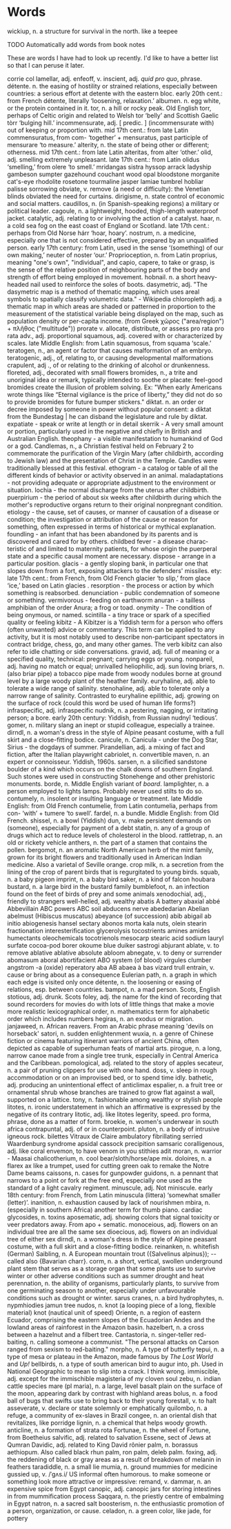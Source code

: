 # Words

wickiup, n. a structure for survival in the north. like a teepee



TODO Automatically add words from book notes

These are words I have had to look up recently. I'd like to have a better list so that I can peruse it later.

corrie
col
lamellar, adj.
enfeoff, v.
inscient, adj.
_quid pro quo_, phrase.
détente. n. the easing of hostility or strained relations, especially between countries: a serious effort at detente with the eastern bloc. early 20th cent.: from French détente, literally ‘loosening, relaxation.’
albumen. n. egg white, or the protein contained in it.
tor, n. a hill or rocky peak. Old English torr, perhaps of Celtic origin and related to Welsh tor ‘belly’ and Scottish Gaelic tòrr ‘bulging hill.’
incommensurate, adj. [ predic. ] (incommensurate with) out of keeping or proportion with. mid 17th cent.: from late Latin commensuratus, from com- ‘together’ + mensuratus, past participle of mensurare ‘to measure.’
alterity, n. the state of being other or different; otherness. mid 17th cent.: from late Latin alteritas, from alter ‘other.’
olid, adj. smelling extremely unpleasant. late 17th cent.: from Latin olidus ‘smelling,’ from olere ‘to smell.’
mridangas
sistra
hyssop
arrack
ladyship
gambeson
sumpter
gazehound
couchant
wood
opal
bloodstone
morganite
cat's-eye
rhodolite
rosetone
tourmaline
jasper
lamiae
tumbrel
hobliar
palisse
sorrowing
obviate, v. remove (a need or difficulty): the Venetian blinds obviated the need for curtains.
dirigisme, n. state control of economic and social matters.
caudillos, n. (in Spanish-speaking regions) a military or political leader.
cagoule, n. a lightweight, hooded, thigh-length waterproof jacket.
catalytic, adj. relating to or involving the action of a catalyst.
haar, n. a cold sea fog on the east coast of England or Scotland. late 17th cent.: perhaps from Old Norse hárr ‘hoar, hoary’.
nostrum, n. a medicine, especially one that is not considered effective, prepared by an unqualified person. early 17th century: from Latin, used in the sense ‘(something) of our own making,’ neuter of noster ‘our.’
Proprioception, n. from Latin proprius, meaning "one's own", "individual", and capio, capere, to take or grasp, is the sense of the relative position of neighbouring parts of the body and strength of effort being employed in movement.
hobnail. n. a short heavy-headed nail used to reinforce the soles of boots.
dasymetric, adj. "The dasymetric map is a method of thematic mapping, which uses areal symbols to spatially classify volumetric data." - Wikipedia
chloropleth adj. a thematic map in which areas are shaded or patterned in proportion to the measurement of the statistical variable being displayed on the map, such as population density or per-capita income. (from Greek χῶρος ("area/region") + πλῆθος ("multitude"))
prorate v. allocate, distribute, or assess pro rata
pro rata adv., adj. proportional
squamous, adj. covered with or characterized by scales. late Middle English: from Latin squamosus, from squama ‘scale.’
teratogen, n., an agent or factor that causes malformation of an embryo.
teratogenic, adj., of, relating to, or causing developmental malformations
crapulent, adj ., of or relating to the drinking of alcohol or drunkenness.
floreted, adj., decorated with small flowers
bromides, n., a trite and unoriginal idea or remark, typically intended to soothe or placate: feel-good bromides create the illusion of problem solving. Ex: "When early Americans wrote things like “Eternal vigilance is the price of liberty,” they did not do so to provide bromides for future bumper stickers."
diktat. n. an order or decree imposed by someone in power without popular consent: a diktat from the Bundestag | he can disband the legislature and rule by diktat.
expatiate - speak or write at length or in detail
skerrik - A very small amount or portion, particularly used in the negative and chiefly in British and Australian English.
theophany - a visible manifestation to humankind of God or a god.
Candlemas, n., a Christian festival held on February 2 to commemorate the purification of the Virgin Mary (after childbirth, according to Jewish law) and the presentation of Christ in the Temple. Candles were traditionally blessed at this festival.
ethogram - a catalog or table of all the different kinds of behavior or activity observed in an animal.
maladaptations - not providing adequate or appropriate adjustment to the environment or situation.
lochia - the normal discharge from the uterus after childbirth.
puerpirium - the period of about six weeks after childbirth during which the mother's reproductive organs return to their original nonpregnant condition.
etiology - the cause, set of causes, or manner of causation of a disease or condition; the investigation or attribution of the cause or reason for something, often expressed in terms of historical or mythical explanation.
foundling - an infant that has been abandoned by its parents and is discovered and cared for by others.
childbed fever - a disease charac­teristic of and limited to maternity patients, for whose origin the puerperal state and a specific causal moment are necessary.
dispose - arrange in a particular position.
glacis - a gently sloping bank, in particular one that slopes down from a fort, exposing attackers to the defenders' missiles. ety: late 17th cent.: from French, from Old French glacier ‘to slip,’ from glace ‘ice,’ based on Latin glacies .
resorption - the process or action by which something is reabsorbed.
denunciation - public condemnation of someone or something.
vermivorous - feeding on earthworm
anuran - a tailless amphibian of the order Anura; a frog or toad.
onymity - The condition of being onymous, or named.
scintilla - a tiny trace or spark of a specified quality or feeling
kibitz - A Kibitzer is a Yiddish term for a person who offers (often unwanted) advice or commentary. This term can be applied to any activity, but it is most notably used to describe non-participant spectators in contract bridge, chess, go, and many other games. The verb kibitz can also refer to idle chatting or side conversations.
gravid, adj. full of meaning or a specified quality, technical: pregnant; carrying eggs or young.
nonpareil, adj. having no match or equal; unrivalled
heliophilic, adj. sun loving
briars, n. (also briar pipe) a tobacco pipe made from woody nodules borne at ground level by a large woody plant of the heather family.
euryhaline, adj. able to tolerate a wide range of salinity.
stenohaline, adj.  able to tolerate only a narrow range of salinity. Contrasted to euryhaline
epilithic, adj. growing on the surface of rock (could this word be used of human life forms?)
infraspecific, adj. infraspecific
nudnik, n. a pestering, nagging, or irritating person; a bore. early 20th century: Yiddish, from Russian nudnyĭ ‘tedious’.
gomer, n. military slang an inept or stupid colleague, especially a trainee.
dirndl, n. a woman's dress in the style of Alpine peasant costume, with a full skirt and a close-fitting bodice.
canicule, n. Canicula - under the Dog Star, Sirius - the dogdays of summer.
Pirandellian, adj. a mixing of fact and fiction, after the Italian playwright
cabriolet, n. convertible
maven, n. an expert or connoisseur. Yiddish, 1960s.
sarsen, n. a silicified sandstone boulder of a kind which occurs on the chalk downs of southern England. Such stones were used in constructing Stonehenge and other prehistoric monuments.
borde, n. Middle English variant of _board_.
lamplighter, n. a person employed to lights lamps. Probably never used stilts to do so. 
contumely, n. insolent or insulting language or treatment. late Middle English: from Old French contumelie, from Latin contumelia, perhaps from con- ‘with’ + tumere ‘to swell’.
fardel, n. a bundle. Middle English: from Old French.
shissel, n. a bowl (Yiddish)
dun, v. make persistent demands on (someone), especially for payment of a debt
statin, n. any of a group of drugs which act to reduce levels of cholesterol in the blood.
rattletrap, n. an old or rickety vehicle
anthers, n. the part of a stamen that contains the pollen.
bergomot, n. an aromatic North American herb of the mint family, grown for its bright flowers and traditionally used in American Indian medicine. Also a varietal of Seville orange. 
crop milk, n. a secretion from the lining of the crop of parent birds that is regurgitated to young birds.
squab, n. a baby pigeon
imprint, n. a baby bird
saker, n. a kind of falcon
houbara bustard, n. a large bird in the bustard family
bumblefoot, n. an infection found on the feet of birds of prey and some animals
xenodochial, adj., friendly to strangers
well-helled, adj. wealthy
abatis
A battery
abaxial
abbé
Abbevillain
ABC powers
ABC soil
abducens nerve
abededarian
Abelian
abelmust (Hibiscus muscatus)
abeyance (of succession)
abib
abigail
ab initio
abiogenesis
hansel
sectary
abonos
morta
kala nuts,
olein
stearin
fractionation
interesterification
glycerolysis
tocostrients
amines
amides
humectants
oleochemicals
tocotrienols
mesocarp
stearic acid
sodium lauryl surfate
cocoa-pod borer
okoume
blue duiker
sastrogi
abjurant
ablate, v. to remove
ablative
ablative absolute
abloom
abnegate, v. to deny or surrender
abomasum
aboral
abortifacient
ABO system (of blood)
virgules
clumber
angstrom
-a (oxide)
reperatory
aba
AB
abaea
à bas
vizard
trull
entrain, v. cause or bring about as a consequence
Eulerian path, n. a graph in which each edge is visited only once
détente, n. the loosening or easing of relations, esp. between countries. 
bampot, n. a mad person. Scots, English
stotious, adj. drunk. Scots
foley, adj. the name for the kind of recording that sound recorders for movies do with lots of little things that make a movie more realistic
lexicographical order, n. mathematics term for alphabetic order which includes numbers
hegiras, n. an exodus or migration.
janjaweed, n. African reavers. From an Arabic phrase meaning 'devils on horseback'
satori, n. sudden enlightenment
wuxia, n. a genre of Chinese fiction or cinema featuring itinerant warriors of ancient China, often depicted as capable of superhuman feats of martial arts.
pirogue, n. a long, narrow canoe made from a single tree trunk, especially in Central America and the Caribbean.
pomological, adj. related to the story of apples
secateur, n. a pair of pruning clippers for use with one hand.
doss, v. sleep in rough accommodation or on an improvised bed, or to spend time idly.
bathetic, adj. producing an unintentional effect of anticlimax
espalier, n. a fruit tree or ornamental shrub whose branches are trained to grow flat against a wall, supported on a lattice.
tony, n. fashionable among wealthy or stylish people
litotes, n. ironic understatement in which an affirmative is expressed by the negative of its contrary
litotic, adj. like litotes
legerity, speed.
pro forma, phrase, done as a matter of form.
broekie, n. women's underwear in south africa
contrapuntal, adj. of or in counterpoint.
pluton, n. a body of intrusive igneous rock.
bilettes
Vitraux de Claire
ambulatory
fibrillating
serried
Waardenburg syndrome
apsidal
cassock
precipition
samsaric
coralligenous, adj. like coral
envemon, to have venom in you
stithies
adit
moran, n. warrior - Maasai
chalicotherium, n. cool bear/sloth/horse/ape mix.
doloires, n. a flarex ax like a trumpet, used for cutting green oak to remake the Notre Dame beams
caissons, n. cases for gunpowder
guidons, n. a pennant that narrows to a point or fork at the free end, especially one used as the standard of a light cavalry regiment.
minuscule, adj. Not miniscule. early 18th century: from French, from Latin minuscula (littera) ‘somewhat smaller (letter)’.
inanition, n. exhaustion caused by lack of nourishmen
mbira, n. (especially in southern Africa) another term for thumb piano.
cardiac glycosides, n. toxins
aposematic, adj. showing colors that signal toxicity or veer predators away. From apo + sematic. 
monoceious, adj. flowers on an individual tree are all the same sex
dioecious, adj. flowers on an individual tree of either sex
dirndl, n. a woman's dress in the style of Alpine peasant costume, with a full skirt and a close-fitting bodice.
reinanken, n. whitefish (German)
Saibling, n. A European mountain trout ({Salvelinus alpinus}); -- called also {Bavarian charr}.
corm, n. a short, vertical, swollen underground plant stem that serves as a storage organ that some plants use to survive winter or other adverse conditions such as summer drought and heat
perennation, n. the ability of organisms, particularly plants, to survive from one germinating season to another, especially under unfavourable conditions such as drought or winter.
sarus cranes, n. a bird
hydrophytes, n. 
nypmhiodies
jamun tree
nudos, n. knot (a looping piece of a long, flexible material) knot (nautical unit of speed)
Oriente, n. a region of eastern Ecuador, comprising the eastern slopes of the Ecuadorian Andes and the lowland areas of rainforest in the Amazon basin. 
hazelbert, n. a cross between a hazelnut and a filbert tree. 
Cantastoria, n. singer-teller
red-baiting, n. calling someone a communist. "The personal attacks on Carson ranged from sexism to red-baiting."
morpho, n. A type of butterfly
tepui, n. a type of mesa or plateau in the Amazon, made famous by _The Lost World_ and _Up!_
bellbirds, n. a type of south american bird
to augur into, ph. Used in National Geographic to mean to slip into a crack. I think wrong.
immiscible, adj. except for the immischible magisteria of my cloven soul
zebu, n. indian cattle species
mare (pl maria), n. a large, level basalt plain on the surface of the moon, appearing dark by contrast with highland areas
bolus, n. a food ball of bugs that swifts use to bring back to their young
forestall, v. to halt
asseverate, v. declare or state solemnly or emphatically 
quilombo, n. a refuge, a community of ex-slaves in Brazil
congee, n. an oriental dish that revitalizes, like porridge
lignin, n. a chemical that helps woody growth.
anticline, n. a formation of strata
rota Fortunae, n. the wheel of Fortune, from Boetheius
salvific, adj. related to salvation
Essene, sect of Jews at Qumran
Davidic, adj. related to King David
rônier palm, n. borassus aethiopum. Also called black rhun palm, ron palm, deleb palm. 
foxing, adj. the reddening of black or gray areas as a result of breakdown of melanin in feathers
taradiddle, n. a small lie
mumia, n. ground mummies for medicine
gussied up, v. /ˈɡʌs.i/ US informal often humorous. to make someone or something look more attractive or impressive:
remand, v. 
dammar, n. an expensive spice from Egypt
canopic, adj. canopic jars for storing intestines in from mummification process
Saqqara, n. the priestly centre of embalming in Egypt
natron, n. a sacred salt
boosterism, n. the enthusiastic promotion of a person, organization, or cause.
celadon, n. a green color, like jade, for pottery
